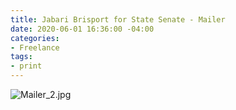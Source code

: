 ```yaml
---
title: Jabari Brisport for State Senate - Mailer
date: 2020-06-01 16:36:00 -04:00
categories:
- Freelance
tags:
- print
---
```


![Mailer_2.jpg](/uploads/Mailer_2.jpg)